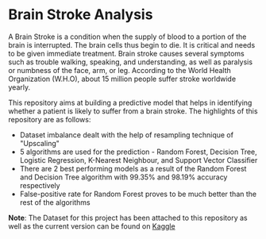 # Brain Stroke Analysis

A Brain Stroke is a condition when the supply of blood to a portion of the brain is interrupted. The brain cells thus begin to die. It is critical and needs to be given immediate treatment. Brain stroke causes several
symptoms such as trouble walking, speaking, and understanding, as well as paralysis or numbness of the face, arm, or leg. According to the 
World Health Organization (W.H.O), about 15 million people suffer stroke worldwide yearly. 

This repository aims at building a predictive model that helps in identifying whether a patient is likely to suffer from a brain stroke. 
The highlights of this repository are as follows:
- Dataset imbalance dealt with the help of resampling technique of "Upscaling"
- 5 algorithms are used for the prediction - Random Forest, Decision Tree, Logistic Regression, K-Nearest Neighbour, and Support Vector Classifier
- There are 2 best performing models as a result of the Random Forest and Decision Tree algorithm with 99.35% and 98.19% accuracy respectively
- False-positive rate for Random Forest proves to be much better than the rest of the algorithms


<b>Note</b>: The Dataset for this project has been attached to this repository as well as the current version can be found on [Kaggle](https://www.kaggle.com/fedesoriano/stroke-prediction-dataset)

